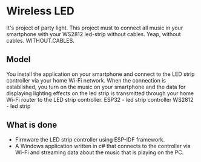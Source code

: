 Wireless LED
==========================
It's project of party light. This project must to connect all music in your smartphone with your WS2812 led-strip without cables.
Yeap, without cables.
WITHOUT.CABLES.

##  Model
You install the application on your smartphone and connect to the LED strip controller via your home Wi-Fi network.
When the connection is established, you turn on the music on your smartphone and the data for displaying lighting effects on the led strip is transmitted through your home Wi-Fi router to the LED strip controller.
ESP32 - led strip controller
WS2812 - led strip

## What is done

* Firmware the LED strip controller using ESP-IDF framework.
* A Windows application written in c# that connects to the controller via Wi-Fi and streaming data about the music that is playing on the PC.